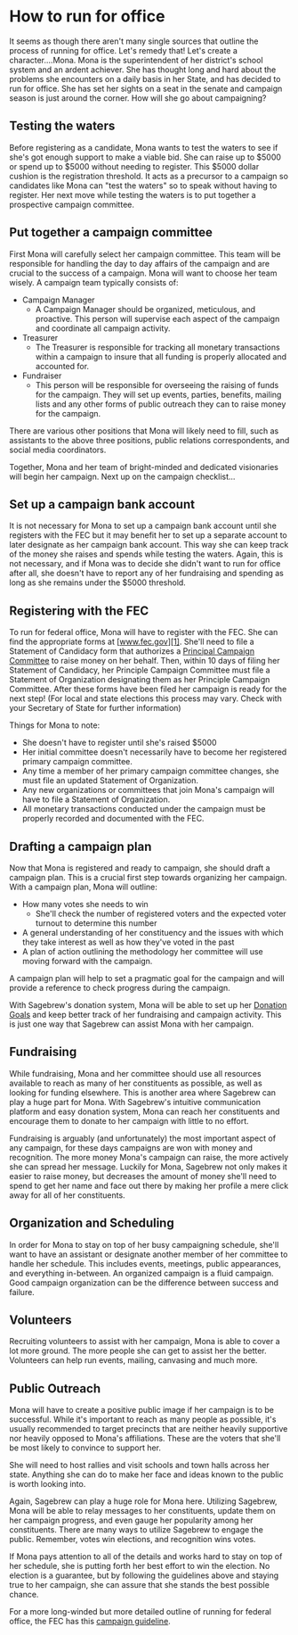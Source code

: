 # How to run for office #
It seems as though there aren't many single sources that outline the process of 
running for office. Let's remedy that! Let's create a character....Mona. Mona 
is the superintendent of her district's school system and an ardent achiever. 
She has thought long and hard about the problems she encounters on a daily 
basis in her State, and has decided to run for office. She has set her sights 
on a seat in the senate and campaign season is just around the corner. How will 
she go about campaigning?

## Testing the waters ##
Before registering as a candidate, Mona wants to test the waters to see if 
she's got enough support to make a viable bid. She can raise up to $5000 or 
spend up to $5000 without needing to register. This $5000 dollar cushion is 
the registration threshold. It acts as a precursor to a campaign so candidates 
like Mona can "test the waters" so to speak without having to register. Her 
next move while testing the waters is to put together a prospective campaign 
committee.

## Put together a campaign committee ##
First Mona will carefully select her campaign committee. This team will be 
responsible for handling the day to day affairs of the campaign and are crucial 
to the success of a campaign. Mona will want to choose her team wisely. A 
campaign team typically consists of:

- Campaign Manager
    - A Campaign Manager should be organized, meticulous, and proactive. This 
      person will supervise each aspect of the campaign and coordinate all 
      campaign activity.
- Treasurer
    - The Treasurer is responsible for tracking all monetary transactions 
      within a campaign to insure that all funding is properly allocated and 
      accounted for.
- Fundraiser
    - This person will be responsible for overseeing the raising of funds for 
      the campaign. They will set up events, parties, benefits, mailing lists 
      and any other forms of public outreach they can to raise money for the 
      campaign.

There are various other positions that Mona will likely need to fill, such as 
assistants to the above three positions, public relations correspondents, and 
social media coordinators.

Together, Mona and her team of bright-minded and dedicated visionaries will 
begin her campaign. Next up on the campaign checklist...

## Set up a campaign bank account ##
It is not necessary for Mona to set up a campaign bank account until she 
registers with the FEC but it may benefit her to set up a separate account 
to later designate as her campaign bank account. This way she can keep track 
of the money she raises and spends while testing the waters. Again, this is 
not necessary, and if Mona was to decide she didn't want to run for office 
after all, she doesn't have to report any of her fundraising and spending as 
long as she remains under the $5000 threshold.

## Registering with the FEC ##
To run for federal office, Mona will have to register with the FEC. She can 
find the appropriate forms at [www.fec.gov][1]. She'll need to file a Statement of 
Candidacy form that authorizes a [Principal Campaign Committee][4] to raise money 
on her behalf. Then, within 10 days of filing her Statement of Candidacy, her 
Principle Campaign Committee must file a Statement of Organization designating 
them as her Principle Campaign Committee. After these forms have been filed her
campaign is ready for the next step! (For local and state elections this 
process may vary. Check with your Secretary of State for further information)

Things for Mona to note:

- She doesn't have to register until she's raised $5000
- Her initial committee doesn't necessarily have to become her registered 
  primary campaign committee.
- Any time a member of her primary campaign committee changes, she must file an 
  updated Statement of Organization.
- Any new organizations or committees that join Mona's campaign will have to 
  file a Statement of Organization.
- All monetary transactions conducted under the campaign must be properly 
  recorded and documented with the FEC.

## Drafting a campaign plan ##
Now that Mona is registered and ready to campaign, she should draft a campaign 
plan. This is a crucial first step towards organizing her campaign. With a 
campaign plan, Mona will outline:

- How many votes she needs to win
    - She'll check the number of registered voters and the expected voter 
      turnout to determine this number
- A general understanding of her constituency and the issues with which they 
  take interest as well as how they've voted in the past
- A plan of action outlining the methodology her committee will use moving 
  forward with the campaign.

A campaign plan will help to set a pragmatic goal for the campaign and will 
provide a reference to check progress during the campaign.  

With Sagebrew's donation system, Mona will be able to set up her [Donation Goals][3] 
and keep better track of her fundraising and campaign activity. This is just 
one way that Sagebrew can assist Mona with her campaign.

## Fundraising ##
While fundraising, Mona and her committee should use all resources available to 
reach as many of her constituents as possible, as well as looking for funding 
elsewhere. This is another area where Sagebrew can play a huge part for Mona. 
With Sagebrew's intuitive communication platform and easy donation system, Mona 
can reach her constituents and encourage them to donate to her campaign with 
little to no effort.

Fundraising is arguably (and unfortunately) the most important aspect of any 
campaign, for these days campaigns are won with money and recognition. The more 
money Mona's campaign can raise, the more actively she can spread her message. 
Luckily for Mona, Sagebrew not only makes it easier to raise money, but 
decreases the amount of money she'll need to spend to get her name and face
out there by making her profile a mere click away for all of her constituents.

## Organization and Scheduling ##
In order for Mona to stay on top of her busy campaigning schedule, she'll want 
to have an assistant or designate another member of her committee to handle her 
schedule. This includes events, meetings, public appearances, and everything 
in-between. An organized campaign is a fluid campaign. Good campaign 
organization can be the difference between success and failure.

## Volunteers ##
Recruiting volunteers to assist with her campaign, Mona is able to cover a 
lot more ground. The more people she can get to assist her the better. 
Volunteers can help run events, mailing, canvasing and much more.

## Public Outreach ##
Mona will have to create a positive public image if her campaign is to be 
successful. While it's important to reach as many people as possible, it's 
usually recommended to target precincts that are neither heavily supportive 
nor heavily opposed to Mona's affiliations. These are the voters that she'll
be most likely to convince to support her.

She will need to host rallies and visit schools and town halls across her 
state. Anything she can do to make her face and ideas known to the public is 
worth looking into.

Again, Sagebrew can play a huge role for Mona here. Utilizing Sagebrew, Mona 
will be able to relay messages to her constituents, update them on her campaign 
progress, and even gauge her popularity among her constituents. There are many 
ways to utilize Sagebrew to engage the public. Remember, votes win elections, 
and recognition wins votes.

If Mona pays attention to all of the details and works hard to stay on top of 
her schedule, she is putting forth her best effort to win the election. No 
election is a guarantee, but by following the guidelines above and staying true 
to her campaign, she can assure that she stands the best possible chance.

For a more long-winded but more detailed outline of running for federal office, 
the FEC has this [campaign guideline][2].


[1]: http://www.fec.gov/ans/answers_general.shtml
[2]: http://www.fec.gov/pdf/candgui.pdf
[3]: /help/campaigns/donation_goals/
[4]: /help/campaigns/principal_campaign_committee/
